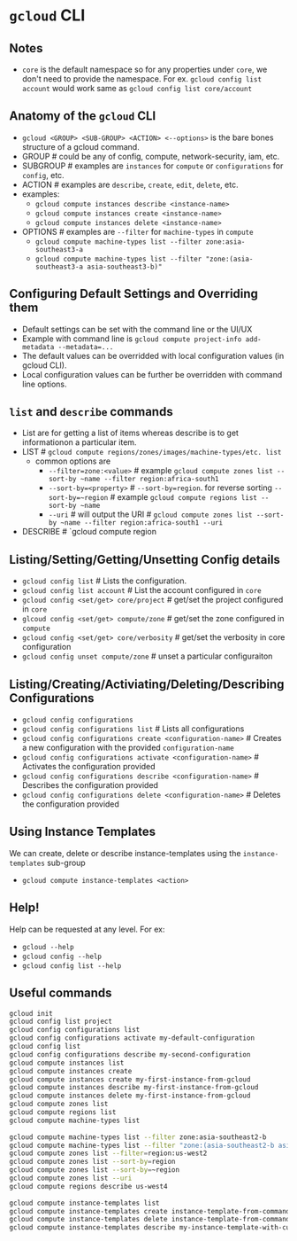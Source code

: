 # `gcloud` CLI

## Notes
- `core` is the default namespace so for any properties under `core`, we don't need to provide the namespace.  For ex. `gcloud config list account` would work same as `gcloud config list core/account`

## Anatomy of the `gcloud` CLI
- `gcloud <GROUP> <SUB-GROUP> <ACTION> <--options>` is the bare bones structure of a gcloud command.
- GROUP # could be any of config, compute, network-security, iam, etc.
- SUBGROUP # examples are `instances` for `compute` or `configurations` for `config`, etc.
- ACTION # examples are `describe`, `create`, `edit`, `delete`, etc.
- examples:
    - `gcloud compute instances describe <instance-name>`
    - `gcloud compute instances create <instance-name>`
    - `gcloud compute instances delete <instance-name>`
- OPTIONS # examples are `--filter` for `machine-types` in `compute` 
    - `gcloud compute machine-types list --filter zone:asia-southeast3-a`
    - `gcloud compute machine-types list --filter "zone:(asia-southeast3-a asia-southeast3-b)"`

## Configuring Default Settings and Overriding them
- Default settings can be set with the command line or the UI/UX
- Example with command line is `gcloud compute project-info add-metadata --metadata=...`
- The default values can be overridded with local configuration values (in gcloud CLI).
- Local configuration values can be further be overridden with command line options. 

## `list` and `describe` commands
- List are for getting a list of items whereas describe is to get informationon a particular item.
- LIST # `gcloud compute regions/zones/images/machine-types/etc. list`
    - common options are 
        - `--filter=zone:<value>` # example `gcloud compute zones list --sort-by ~name --filter region:africa-south1`
        - `--sort-by=<property>` # `--sort-by=region`.  for reverse sorting `--sort-by=~region` # example `gcloud compute regions list --sort-by ~name`
        - `--uri` # will output the URI # `gcloud compute zones list --sort-by ~name --filter region:africa-south1 --uri`
- DESCRIBE # `gcloud compute region  

## Listing/Setting/Getting/Unsetting Config details
- `gcloud config list` # Lists the configuration.
- `gcloud config list account` # List the account configured in `core`
- `gcloud config <set/get> core/project` # get/set the project configured in `core`
- `glcoud config <set/get> compute/zone` # get/set the zone configured in `compute`
- `gcloud config <set/get> core/verbosity` # get/set the verbosity in core configuration
- `gcloud config unset compute/zone` # unset a particular configuraiton

## Listing/Creating/Activiating/Deleting/Describing Configurations
- `gcloud config configurations`
- `gcloud config configurations list` # Lists all configurations
- `gcloud config configurations create <configuration-name>` # Creates a new configuration with the provided `configuration-name`
- `gcloud config configurations activate <configuration-name>` # Activates the configuration provided
- `gcloud config configurations describe <configuration-name>` # Describes the configuration provided
- `gcloud config configurations delete <configuration-name>` # Deletes the configuration provided

## Using Instance Templates
We can create, delete or describe instance-templates using the `instance-templates` sub-group
- `gcloud compute instance-templates <action>` 

## Help!
Help can be requested at any level.  For ex:
- `gcloud --help`
- `gcloud config --help`
- `gcloud config list --help`

## Useful commands
```bash
gcloud init
gcloud config list project
gcloud config configurations list
gcloud config configurations activate my-default-configuration
gcloud config list
gcloud config configurations describe my-second-configuration
gcloud compute instances list
gcloud compute instances create
gcloud compute instances create my-first-instance-from-gcloud
gcloud compute instances describe my-first-instance-from-gcloud
gcloud compute instances delete my-first-instance-from-gcloud
gcloud compute zones list
gcloud compute regions list
gcloud compute machine-types list
 
gcloud compute machine-types list --filter zone:asia-southeast2-b
gcloud compute machine-types list --filter "zone:(asia-southeast2-b asia-southeast2-c)"
gcloud compute zones list --filter=region:us-west2
gcloud compute zones list --sort-by=region
gcloud compute zones list --sort-by=~region
gcloud compute zones list --uri
gcloud compute regions describe us-west4
 
gcloud compute instance-templates list
gcloud compute instance-templates create instance-template-from-command-line
gcloud compute instance-templates delete instance-template-from-command-line
gcloud compute instance-templates describe my-instance-template-with-custom-image

```